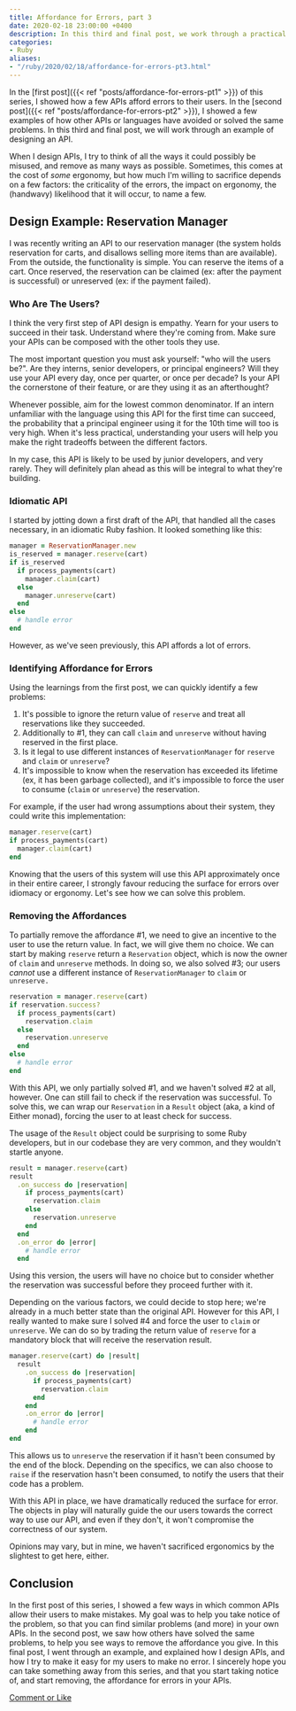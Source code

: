 ```yaml
---
title: Affordance for Errors, part 3
date: 2020-02-18 23:00:00 +0400
description: In this third and final post, we work through a practical example of API design, to see how to remove the affordance for errors.
categories:
- Ruby
aliases:
- "/ruby/2020/02/18/affordance-for-errors-pt3.html"
---
```


In the [first post]({{< ref "posts/affordance-for-errors-pt1" >}}) of this series, I showed how a few APIs afford errors to their users. In the [second post]({{< ref "posts/affordance-for-errors-pt2" >}}), I showed a few examples of how other APIs or languages have avoided or solved the same problems. In this third and final post, we will work through an example of designing an API.


When I design APIs, I try to think of all the ways it could possibly be misused, and remove as many ways as possible. Sometimes, this comes at the cost of _some_ ergonomy, but how much I'm willing to sacrifice depends on a few factors: the criticality of the errors, the impact on ergonomy, the (handwavy) likelihood that it will occur, to name a few.

## Design Example: Reservation Manager

I was recently writing an API to our reservation manager (the system holds reservation for carts, and disallows selling more items than are available). From the outside, the functionality is simple. You can reserve the items of a cart. Once reserved, the reservation can be claimed (ex: after the payment is successful) or unreserved (ex: if the payment failed).

### Who Are The Users?

I think the very first step of API design is empathy. Yearn for your users to succeed in their task. Understand where they're coming from. Make sure your APIs can be composed with the other tools they use.

The most important question you must ask yourself: "who will the users be?". Are they interns, senior developers, or principal engineers? Will they use your API every day, once per quarter, or once per decade? Is your API the cornerstone of their feature, or are they using it as an afterthought?

Whenever possible, aim for the lowest common denominator. If an intern unfamiliar with the language using this API for the first time can succeed, the probability that a principal engineer using it for the 10th time will too is very high. When it's less practical, understanding your users will help you make the right tradeoffs between the different factors.

In my case, this API is likely to be used by junior developers, and very rarely. They will definitely plan ahead as this will be integral to what they're building.

### Idiomatic API

I started by jotting down a first draft of the API, that handled all the cases necessary, in an idiomatic Ruby fashion. It looked something like this:

```ruby
manager = ReservationManager.new
is_reserved = manager.reserve(cart)
if is_reserved
  if process_payments(cart)
    manager.claim(cart)
  else
    manager.unreserve(cart)
  end
else
  # handle error
end
```

However, as we've seen previously, this API affords a lot of errors.

### Identifying Affordance for Errors

Using the learnings from the first post, we can quickly identify a few problems:

1. It's possible to ignore the return value of `reserve` and treat all reservations like they succeeded.
2. Additionally to #1, they can call `claim` and `unreserve` without having reserved in the first place.
3. Is it legal to use different instances of `ReservationManager` for `reserve` and `claim` or `unreserve`?
4. It's impossible to know when the reservation has exceeded its lifetime (ex, it has been garbage collected), and it's impossible to force the user to consume (`claim` or `unreserve`) the reservation.

For example, if the user had wrong assumptions about their system, they could write this implementation:

```ruby
manager.reserve(cart)
if process_payments(cart)
  manager.claim(cart)
end
```

Knowing that the users of this system will use this API approximately once in their entire career, I strongly favour reducing the surface for errors over idiomacy or ergonomy. Let's see how we can solve this problem.

### Removing the Affordances

To partially remove the affordance #1, we need to give an incentive to the user to use the return value. In fact, we will give them no choice. We can start by making `reserve` return a `Reservation` object, which is now the owner of `claim` and `unreserve` methods. In doing so, we also solved #3; our users _cannot_ use a different instance of `ReservationManager` to `claim` or `unreserve.`

```ruby
reservation = manager.reserve(cart)
if reservation.success?
  if process_payments(cart)
    reservation.claim
  else
    reservation.unreserve
  end
else
  # handle error
end
```

With this API, we only partially solved #1, and we haven't solved #2 at all, however. One can still fail to check if the reservation was successful. To solve this, we can wrap our `Reservation` in a `Result` object (aka, a kind of Either monad), forcing the user to at least check for success.

The usage of the `Result` object could be surprising to some Ruby developers, but in our codebase they are very common, and they wouldn't startle anyone.

```ruby
result = manager.reserve(cart)
result
  .on_success do |reservation|
    if process_payments(cart)
      reservation.claim
    else
      reservation.unreserve
    end
  end
  .on_error do |error|
    # handle error
  end
```

Using this version, the users will have no choice but to consider whether the reservation was successful before they proceed further with it.

Depending on the various factors, we could decide to stop here; we're already in a much better state than the original API. However for this API, I really wanted to make sure I solved #4 and force the user to `claim` or `unreserve`. We can do so by trading the return value of `reserve` for a mandatory block that will receive the reservation result.

```ruby
manager.reserve(cart) do |result|
  result
    .on_success do |reservation|
      if process_payments(cart)
        reservation.claim
      end
    end
    .on_error do |error|
      # handle error
    end
end
```

This allows us to `unreserve` the reservation if it hasn't been consumed by the end of the block. Depending on the specifics, we can also choose to `raise` if the reservation hasn't been consumed, to notify the users that their code has a problem.

With this API in place, we have dramatically reduced the surface for error. The objects in play will naturally guide the our users towards the correct way to use our API, and even if they don't, it won't compromise the correctness of our system.

Opinions may vary, but in mine, we haven't sacrificed ergonomics by the slightest to get here, either.

## Conclusion

In the first post of this series, I showed a few ways in which common APIs allow their users to make mistakes. My goal was to help you take notice of the problem, so that you can find similar problems (and more) in your own APIs. In the second post, we saw how others have solved the same problems, to help you see ways to remove the affordance you give. In this final post, I went through an example, and explained how I design APIs, and how I try to make it easy for my users to make no error. I sincerely hope you can take something away from this series, and that you start taking notice of, and start removing, the affordance for errors in your APIs.

[Comment or Like](https://github.com/gmalette/gmalette.github.io/pull/10)

